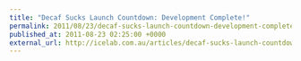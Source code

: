 ```yaml
---
title: "Decaf Sucks Launch Countdown: Development Complete!"
permalink: 2011/08/23/decaf-sucks-launch-countdown-development-complete
published_at: 2011-08-23 02:25:00 +0000
external_url: http://icelab.com.au/articles/decaf-sucks-launch-countdown-development-complete/
---
```

